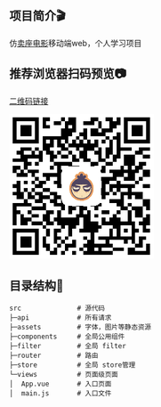 ## 项目简介🎬

仿[卖座电影](https://m.maizuo.com/)移动端web，个人学习项目



## 推荐浏览器扫码预览📷

[二维码链接](https://raw.githubusercontent.com/Jinyang79/vue-m.maizuo/master/dist/qrcode.png)

![](https://raw.githubusercontent.com/Jinyang79/vue-m.maizuo/master/dist/qrcode.png)



## 目录结构🌳

```
src              # 源代码
├─api            # 所有请求
├─assets         # 字体，图片等静态资源
├─components     # 全局公用组件
├─filter         # 全局 filter
├─router         # 路由
├─store          # 全局 store管理 
└─views          # 页面级页面
│  App.vue       # 入口页面
│  main.js       # 入口文件
   

```

​            